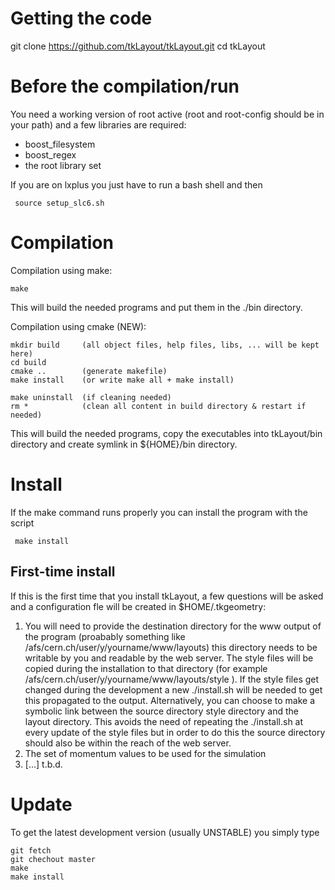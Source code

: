 # Getting the code

   git clone https://github.com/tkLayout/tkLayout.git
   cd tkLayout

# Before the compilation/run

You need a working version of root active (root and root-config should be in your path) and a few
libraries are required:
  * boost_filesystem
  * boost_regex
  * the root library set

If you are on lxplus you just have to run a bash shell and then

     source setup_slc6.sh


# Compilation

Compilation using make:

    make

This will build the needed programs and put them in the ./bin directory.

Compilation using cmake (NEW):

    mkdir build     (all object files, help files, libs, ... will be kept here)
    cd build
    cmake ..        (generate makefile)
    make install    (or write make all + make install)

    make uninstall  (if cleaning needed)
    rm *            (clean all content in build directory & restart if needed)

This will build the needed programs, copy the executables into tkLayout/bin directory and create symlink in ${HOME}/bin directory.


# Install
  If the make command runs properly you can install the program with the script

     make install

## First-time install
If this is the first time that you install tkLayout, a few questions will be asked and a configuration
fle will be created in $HOME/.tkgeometry:

1. You will need to provide the destination directory for the www output of the program (proabably
  something like /afs/cern.ch/user/y/yourname/www/layouts) this directory needs to be writable by you
  and readable by the web server.
     The style files will be copied during the installation to that directory (for example
  /afs/cern.ch/user/y/yourname/www/layouts/style ). If the style files get changed during the development
  a new ./install.sh will be needed to get this propagated to the output.
     Alternatively, you can choose to make a symbolic link between the source directory style directory and
  the layout directory. This avoids the need of repeating the ./install.sh at every update of the style files
  but in order to do this the source directory should also be within the reach of the web server.
1. The set of momentum values to be used for the simulation
1. [...] t.b.d.

# Update
To get the latest development version (usually UNSTABLE) you simply type

    git fetch
    git chechout master
    make
    make install
  

